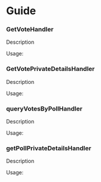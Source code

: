 # Guide

### GetVoteHandler ###
Description

Usage:

### GetVotePrivateDetailsHandler ###
Description

Usage:


### queryVotesByPollHandler ###
Description

Usage:


### getPollPrivateDetailsHandler ###
Description

Usage:


